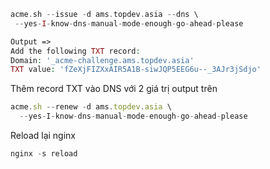 ``` php
acme.sh --issue -d ams.topdev.asia --dns \
 --yes-I-know-dns-manual-mode-enough-go-ahead-please
```

```php
Output => 
Add the following TXT record:
Domain: '_acme-challenge.ams.topdev.asia'
TXT value: 'fZeXjFIZXxAIR5A1B-siwJQP5EEG6u--_3AJr3jSdjo'
```

Thêm record TXT vào DNS với 2 giá trị output trên

```javascript
acme.sh --renew -d ams.topdev.asia \
  --yes-I-know-dns-manual-mode-enough-go-ahead-please
```

Reload lại nginx

```javascript
nginx -s reload
```